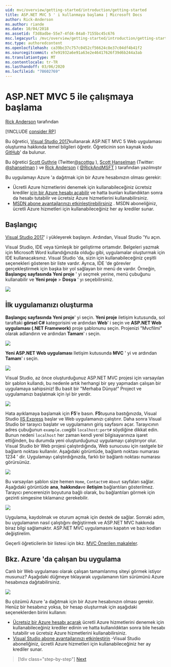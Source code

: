 ```yaml
---
uid: mvc/overview/getting-started/introduction/getting-started
title: ASP.NET MVC 5 ' i kullanmaya başlama | Microsoft Docs
author: Rick-Anderson
ms.author: riande
ms.date: 10/04/2018
ms.assetid: f3d8adbe-55e7-4fd4-84a8-7155bc45c676
msc.legacyurl: /mvc/overview/getting-started/introduction/getting-started
msc.type: authoredcontent
ms.openlocfilehash: ca39bc37c757c0452cf56624c8e37c04df4b41f2
ms.sourcegitcommit: e7e91932a6e91a63e2e46417626f39d6b244a3ab
ms.translationtype: MT
ms.contentlocale: tr-TR
ms.lasthandoff: 03/06/2020
ms.locfileid: "78602769"
---
```

# <a name="getting-started-with-aspnet-mvc-5"></a>ASP.NET MVC 5 ile çalışmaya başlama

[Rick Anderson](https://twitter.com/RickAndMSFT) tarafından

[!INCLUDE [consider RP](../../../../includes/razor.md)]

Bu öğretici, [Visual Studio 2017](https://visualstudio.microsoft.com/downloads/?utm_medium=microsoft&utm_source=docs.microsoft.com&utm_campaign=button+cta&utm_content=download+vs2017)kullanarak ASP.NET MVC 5 Web uygulaması oluşturma hakkında temel bilgileri öğretir. Öğreticinin son kaynak kodu [GitHub](https://github.com/dotnet/AspNetDocs/tree/master/aspnet/mvc/overview/getting-started/introduction/sample/MvcMovie/MvcMovie)' da bulunur.

Bu öğretici [Scott Guthrie](https://weblogs.asp.net/scottgu/) (Twitter[@scottgu](https://twitter.com/scottgu) ), [Scott Hanselman](http://www.hanselman.com/blog/) (Twitter: [@shanselman](https://twitter.com/shanselman) ) ve [Rick Anderson](https://twitter.com/RickAndMSFT) ( [@RickAndMSFT](https://twitter.com/#!/RickAndMSFT) ) tarafından yazılmıştır

Bu uygulamayı Azure 'a dağıtmak için bir Azure hesabınızın olması gerekir:

- Ücretli Azure hizmetlerini denemek için kullanabileceğiniz ücretsiz krediler [için bir Azure hesabı açabilir](https://azure.microsoft.com/pricing/free-trial/?WT.mc_id=A443DD604) ve hatta bunları kullandıktan sonra da hesabı tutabilir ve ücretsiz Azure hizmetlerini kullanabilirsiniz.
- [MSDN abone avantajlarınızı etkinleştirebilirsiniz](https://azure.microsoft.com/pricing/member-offers/msdn-benefits-details/?WT.mc_id=A443DD604) . MSDN aboneliğiniz, ücretli Azure hizmetleri için kullanabileceğiniz her ay krediler sunar.

## <a name="get-started"></a>Başlangıç

[Visual Studio 2017](https://visualstudio.microsoft.com/downloads/?utm_medium=microsoft&utm_source=docs.microsoft.com&utm_campaign=button+cta&utm_content=download+vs2017)' i yükleyerek başlayın. Ardından, Visual Studio 'Yu açın.

Visual Studio, IDE veya tümleşik bir geliştirme ortamıdır. Belgeleri yazmak için Microsoft Word kullandığınızda olduğu gibi, uygulamalar oluşturmak için IDE kullanacaksınız. Visual Studio 'da, sizin için kullanabileceğiniz çeşitli seçenekleri gösteren bir liste vardır. Ayrıca, IDE 'de görevler gerçekleştirmek için başka bir yol sağlayan bir menü de vardır. Örneğin, **Başlangıç sayfasında** **Yeni proje** ' yi seçmek yerine, menü çubuğunu kullanabilir ve **Yeni proje** > **Dosya** ' yı seçebilirsiniz.

![](getting-started/_static/image1.png)

## <a name="create-your-first-app"></a>İlk uygulamanızı oluşturma

**Başlangıç sayfasında** **Yeni proje**' yi seçin. **Yeni proje** iletişim kutusunda, sol taraftaki **görsel C#**  kategorisini ve ardından **Web**' i seçin ve **ASP.NET Web uygulaması (.NET Framework)** proje şablonunu seçin. Projenizi "Mvcfilmi" olarak adlandırın ve ardından **Tamam**' ı seçin.

![](getting-started/_static/image2.png)

**Yeni ASP.NET Web uygulaması** Iletişim kutusunda **MVC** ' yi ve ardından **Tamam**' ı seçin.

![](getting-started/_static/image3.png)

Visual Studio, az önce oluşturduğunuz ASP.NET MVC projesi için varsayılan bir şablon kullandı, bu nedenle artık herhangi bir şey yapmadan çalışan bir uygulamaya sahipsiniz! Bu basit bir "Merhaba Dünya!" Project ve uygulamanızı başlatmak için iyi bir yerdir.

![](getting-started/_static/image4.png)

Hata ayıklamaya başlamak için **F5**'e basın. **F5**tuşuna bastığınızda, Visual Studio [IIS Express](/iis/extensions/introduction-to-iis-express/iis-express-overview) başlar ve Web uygulamanızı çalıştırır. Daha sonra Visual Studio bir tarayıcı başlatır ve uygulamanın giriş sayfasını açar. Tarayıcının adres çubuğunun `example.com`gibi `localhost:port#` söydiğine dikkat edin. Bunun nedeni `localhost` her zaman kendi yerel bilgisayarınıza işaret ettiğinden, bu durumda yeni oluşturduğunuz uygulamayı çalıştırıyor olur. Visual Studio bir Web projesi çalıştırdığında, Web sunucusu için rastgele bir bağlantı noktası kullanılır. Aşağıdaki görüntüde, bağlantı noktası numarası 1234 ' dir. Uygulamayı çalıştırdığınızda, farklı bir bağlantı noktası numarası görürsünüz.

![](getting-started/_static/image5.png)

Bu varsayılan şablon size hemen `Home`, `Contact`ve `About` sayfaları sağlar. Aşağıdaki görüntüde **ana**, **hakkında**ve **iletişim** bağlantıları gösterilmez. Tarayıcı pencerenizin boyutuna bağlı olarak, bu bağlantıları görmek için gezinti simgesine tıklamanız gerekebilir.

![](getting-started/_static/image6.png)

Uygulama, kaydolmak ve oturum açmak için destek de sağlar. Sonraki adım, bu uygulamanın nasıl çalıştığını değiştirmek ve ASP.NET MVC hakkında biraz bilgi sağlamaktır. ASP.NET MVC uygulamasını kapatın ve bazı kodları değiştirelim.

Geçerli öğreticilerin bir listesi için bkz. [MVC Önerilen makaleler](../mvc-learning-sequence.md).

## <a name="see-this-app-running-on-azure"></a>Bkz. Azure 'da çalışan bu uygulama

Canlı bir Web uygulaması olarak çalışan tamamlanmış siteyi görmek istiyor musunuz? Aşağıdaki düğmeye tıklayarak uygulamanın tüm sürümünü Azure hesabınıza dağıtabilirsiniz.

[![](https://azuredeploy.net/deploybutton.png)](https://azuredeploy.net/?repository=https://github.com/dotnet/AspNetDocs/tree/master/aspnet/mvc/overview/getting-started/introduction/sample/MvcMovie&amp;WT.mc_id=deploy_azure_aspnet)

Bu çözümü Azure 'a dağıtmak için bir Azure hesabınızın olması gerekir. Henüz bir hesabınız yoksa, bir hesap oluşturmak için aşağıdaki seçeneklerden birini kullanın:

- [Ücretsiz bir Azure hesabı açarak](https://azure.microsoft.com/pricing/free-trial/?WT.mc_id=A443DD604) ücretli Azure hizmetlerini denemek için kullanabileceğiniz krediler edinin ve hatta kullanıldıktan sonra bile hesabı tutabilir ve ücretsiz Azure hizmetlerini kullanabilirsiniz.
- [Visual Studio abone avantajlarınızı etkinleştirin](https://azure.microsoft.com/pricing/member-offers/credit-for-visual-studio-subscribers) -Visual Studio aboneliğiniz, ücretli Azure hizmetleri için kullanabileceğiniz her ay krediler sunar.

> [!div class="step-by-step"]
> [Next](adding-a-controller.md)
